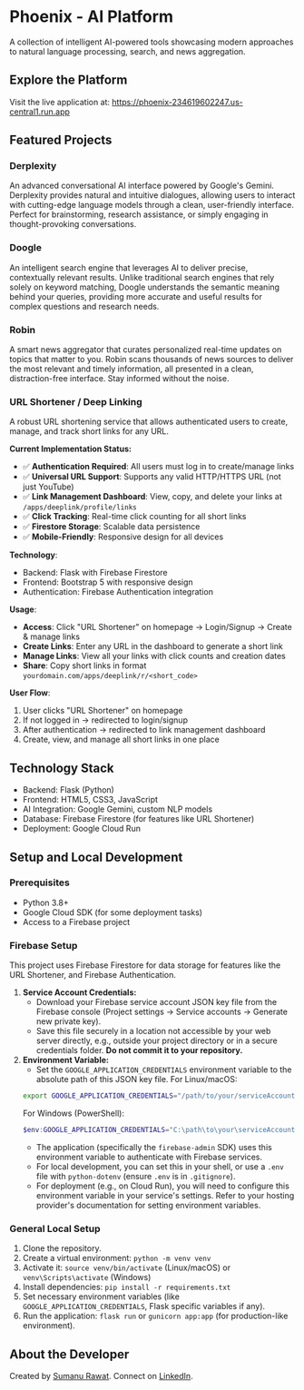 # Phoenix - AI Platform

A collection of intelligent AI-powered tools showcasing modern approaches to natural language processing, search, and news aggregation.

## Explore the Platform

Visit the live application at: https://phoenix-234619602247.us-central1.run.app

## Featured Projects

### Derplexity
An advanced conversational AI interface powered by Google's Gemini. Derplexity provides natural and intuitive dialogues, allowing users to interact with cutting-edge language models through a clean, user-friendly interface. Perfect for brainstorming, research assistance, or simply engaging in thought-provoking conversations.

### Doogle
An intelligent search engine that leverages AI to deliver precise, contextually relevant results. Unlike traditional search engines that rely solely on keyword matching, Doogle understands the semantic meaning behind your queries, providing more accurate and useful results for complex questions and research needs.

### Robin
A smart news aggregator that curates personalized real-time updates on topics that matter to you. Robin scans thousands of news sources to deliver the most relevant and timely information, all presented in a clean, distraction-free interface. Stay informed without the noise.

### URL Shortener / Deep Linking
A robust URL shortening service that allows authenticated users to create, manage, and track short links for any URL.

**Current Implementation Status:**
- ✅ **Authentication Required**: All users must log in to create/manage links
- ✅ **Universal URL Support**: Supports any valid HTTP/HTTPS URL (not just YouTube)
- ✅ **Link Management Dashboard**: View, copy, and delete your links at `/apps/deeplink/profile/links`
- ✅ **Click Tracking**: Real-time click counting for all short links
- ✅ **Firestore Storage**: Scalable data persistence
- ✅ **Mobile-Friendly**: Responsive design for all devices

**Technology**: 
- Backend: Flask with Firebase Firestore
- Frontend: Bootstrap 5 with responsive design
- Authentication: Firebase Authentication integration

**Usage**:
- **Access**: Click "URL Shortener" on homepage → Login/Signup → Create & manage links
- **Create Links**: Enter any URL in the dashboard to generate a short link
- **Manage Links**: View all your links with click counts and creation dates
- **Share**: Copy short links in format `yourdomain.com/apps/deeplink/r/<short_code>`

**User Flow**:
1. User clicks "URL Shortener" on homepage
2. If not logged in → redirected to login/signup
3. After authentication → redirected to link management dashboard
4. Create, view, and manage all short links in one place

## Technology Stack

- Backend: Flask (Python)
- Frontend: HTML5, CSS3, JavaScript
- AI Integration: Google Gemini, custom NLP models
- Database: Firebase Firestore (for features like URL Shortener)
- Deployment: Google Cloud Run

## Setup and Local Development

### Prerequisites
- Python 3.8+
- Google Cloud SDK (for some deployment tasks)
- Access to a Firebase project

### Firebase Setup

This project uses Firebase Firestore for data storage for features like the URL Shortener, and Firebase Authentication.

1.  **Service Account Credentials:**
    *   Download your Firebase service account JSON key file from the Firebase console (Project settings -> Service accounts -> Generate new private key).
    *   Save this file securely in a location not accessible by your web server directly, e.g., outside your project directory or in a secure credentials folder. **Do not commit it to your repository.**
2.  **Environment Variable:**
    *   Set the `GOOGLE_APPLICATION_CREDENTIALS` environment variable to the absolute path of this JSON key file.
      For Linux/macOS:
      ```bash
      export GOOGLE_APPLICATION_CREDENTIALS="/path/to/your/serviceAccountKey.json"
      ```
      For Windows (PowerShell):
      ```powershell
      $env:GOOGLE_APPLICATION_CREDENTIALS="C:\path\to\your\serviceAccountKey.json"
      ```
    *   The application (specifically the `firebase-admin` SDK) uses this environment variable to authenticate with Firebase services.
    *   For local development, you can set this in your shell, or use a `.env` file with `python-dotenv` (ensure `.env` is in `.gitignore`).
    *   For deployment (e.g., on Cloud Run), you will need to configure this environment variable in your service's settings. Refer to your hosting provider's documentation for setting environment variables.

### General Local Setup
1. Clone the repository.
2. Create a virtual environment: `python -m venv venv`
3. Activate it: `source venv/bin/activate` (Linux/macOS) or `venv\Scripts\activate` (Windows)
4. Install dependencies: `pip install -r requirements.txt`
5. Set necessary environment variables (like `GOOGLE_APPLICATION_CREDENTIALS`, Flask specific variables if any).
6. Run the application: `flask run` or `gunicorn app:app` (for production-like environment).

## About the Developer

Created by [Sumanu Rawat](https://github.com/sumanurawat). Connect on [LinkedIn](https://www.linkedin.com/in/sumanurawat/).